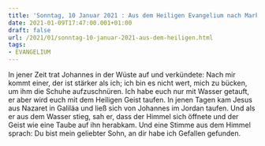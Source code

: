 ```yaml
---
title: 'Sonntag, 10 Januar 2021 : Aus dem Heiligen Evangelium nach Markus - Mk 1,7-11.'
date: 2021-01-09T17:47:00.001+01:00
draft: false
url: /2021/01/sonntag-10-januar-2021-aus-dem-heiligen.html
tags: 
- EVANGELIUM
---
```


In jener Zeit trat Johannes in der Wüste auf und verkündete: Nach mir kommt einer, der ist stärker als ich; ich bin es nicht wert, mich zu bücken, um ihm die Schuhe aufzuschnüren. Ich habe euch nur mit Wasser getauft, er aber wird euch mit dem Heiligen Geist taufen. In jenen Tagen kam Jesus aus Nazaret in Galiläa und ließ sich von Johannes im Jordan taufen. Und als er aus dem Wasser stieg, sah er, dass der Himmel sich öffnete und der Geist wie eine Taube auf ihn herabkam. Und eine Stimme aus dem Himmel sprach: Du bist mein geliebter Sohn, an dir habe ich Gefallen gefunden.